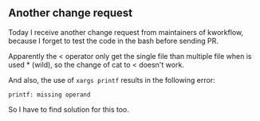 ## Another change request

Today I receive another change request from maintainers of kworkflow, because I forget to test the code in the bash before sending PR.

Apparently the < operator only get the single file than multiple file when is used * (wild), so the change of cat to < doesn't work.

And also, the use of ```xargs printf``` results in the following error:
```
printf: missing operand
```
So I have to find solution for this too.
